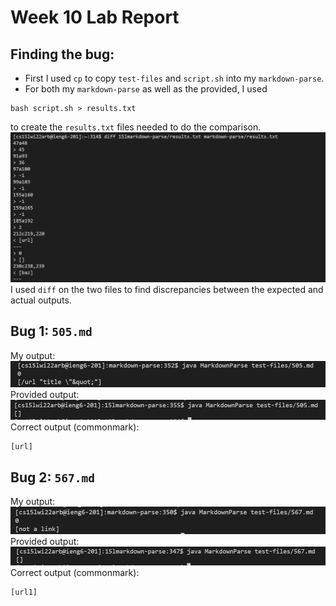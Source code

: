 # Week 10 Lab Report

## Finding the bug:
* First I used ```cp``` to copy ```test-files``` and ```script.sh``` into my ```markdown-parse```.
* For both my ```markdown-parse``` as well as the provided, I used 
```
bash script.sh > results.txt
```
to create the ```results.txt``` files needed to do the comparison.
![diff](diff.png)
I used ```diff``` on the two files to find discrepancies between the expected and actual outputs.
## Bug 1: ```505.md```
My output:
![me](my505.png)
Provided output:
![joe](joe505.png)
Correct output (commonmark): 
```
[url]
```
## Bug 2: ```567.md```
My output:
![me](my567.png)
Provided output:
![joe](joe567.png)
Correct output (commonmark): 
```
[url1]
```